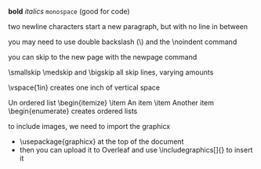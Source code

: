 $\textbf{bold}$
$\textit{italics}$
$\texttt{monospace}$ (good for code)

two newline characters start a new paragraph, but with no line in between

you may need to use double backslash (\\) and the \noindent command

you can skip to the new page with the newpage command

\smallskip \medskip and \bigskip all skip lines, varying amounts


\vspace{1in} creates one inch of vertical space

Un ordered list
	\begin{itemize}
		\item An item
		\item Another item
\begin{enumerate} creates ordered lists

to include images, we need to import the graphicx
- \usepackage{graphicx} at the top of the document
- then you can upload it to Overleaf and use \includegraphics[]{} to insert it


